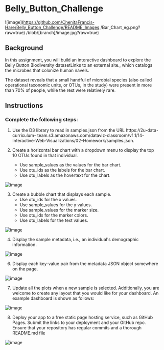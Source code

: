 # Belly_Button_Challenge

![image](https://github.com/ChenitaFrancis-Hare/Belly_Button_Challenge/README_Images
/Bar_Chart_eg.png?raw=true)
/blob/[branch]/image.jpg?raw=true)


## Background
In this assignment, you will build an interactive dashboard to explore the Belly Button Biodiversity datasetLinks to an external site., which catalogs the microbes that colonize human navels.

The dataset reveals that a small handful of microbial species (also called operational taxonomic units, or OTUs, in the study) were present in more than 70% of people, while the rest were relatively rare.


## Instructions
### Complete the following steps:
1. Use the D3 library to read in samples.json from the URL https://2u-data-curriculum-      team.s3.amazonaws.com/dataviz-classroom/v1.1/14-Interactive-Web-Visualizations/02-Homework/samples.json.



2. Create a horizontal bar chart with a dropdown menu to display the top 10 OTUs found in that individual.
    * Use sample_values as the values for the bar chart.
    * Use otu_ids as the labels for the bar chart.
    * Use otu_labels as the hovertext for the chart.
  
![image](https://github.com/ChenitaFrancis-Hare/Belly_Button_Challenge/blob/Main]/image.jpg?raw=true)



3. Create a bubble chart that displays each sample.
    * Use otu_ids for the x values.
    * Use sample_values for the y values.
    * Use sample_values for the marker size.
    * Use otu_ids for the marker colors.
    * Use otu_labels for the text values.
  
![image](https://github.com/ChenitaFrancis-Hare/Belly_Button_Challenge/blob/Main]/image.jpg?raw=true)



4. Display the sample metadata, i.e., an individual's demographic information.

![image](https://github.com/ChenitaFrancis-Hare/Belly_Button_Challenge/blob/Main]/image.jpg?raw=true)



6. Display each key-value pair from the metadata JSON object somewhere on the page.

![image](https://github.com/ChenitaFrancis-Hare/Belly_Button_Challenge/blob/Main]/image.jpg?raw=true)



7. Update all the plots when a new sample is selected. Additionally, you are welcome to create any layout that you would like for your dashboard. An example dashboard is shown as follows:

![image](https://github.com/ChenitaFrancis-Hare/Belly_Button_Challenge/blob/Main]/image.jpg?raw=true)



8. Deploy your app to a free static page hosting service, such as GitHub Pages. Submit the links to your deployment and your GitHub repo. Ensure that your repository has regular commits and a thorough README.md file

![image](https://github.com/ChenitaFrancis-Hare/Belly_Button_Challenge/blob/Main]/image.jpg?raw=true)
